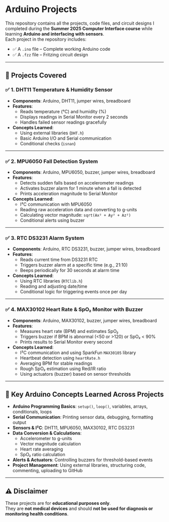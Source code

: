 # Arduino Projects

This repository contains all the projects, code files, and circuit designs I completed during the **Summer 2025 Computer Interface course** while learning **Arduino and interfacing with sensors**.  
Each project in the repository includes:

- ✅ A `.ino` file – Complete working Arduino code  
- ✅ A `.fzz` file – Fritzing circuit design  
 

---

## 📘 Projects Covered

### ✅ 1. DHT11 Temperature & Humidity Sensor

- **Components**: Arduino, DHT11, jumper wires, breadboard  
- **Features**:
  - Reads temperature (°C) and humidity (%)  
  - Displays readings in Serial Monitor every 2 seconds  
  - Handles failed sensor readings gracefully  
- **Concepts Learned**:
  - Using external libraries (`DHT.h`)  
  - Basic Arduino I/O and Serial communication  
  - Conditional checks (`isnan`)  

---

### ✅ 2. MPU6050 Fall Detection System

- **Components**: Arduino, MPU6050, buzzer, jumper wires, breadboard  
- **Features**:
  - Detects sudden falls based on accelerometer readings  
  - Activates buzzer alarm for 1 minute when a fall is detected  
  - Prints acceleration magnitude to Serial Monitor  
- **Concepts Learned**:
  - I²C communication with MPU6050  
  - Reading raw acceleration data and converting to g-units  
  - Calculating vector magnitude: `sqrt(Ax² + Ay² + Az²)`  
  - Conditional alerts using buzzer  

---

### ✅ 3. RTC DS3231 Alarm System

- **Components**: Arduino, RTC DS3231, buzzer, jumper wires, breadboard  
- **Features**:
  - Reads current time from DS3231 RTC  
  - Triggers buzzer alarm at a specific time (e.g., 21:10)  
  - Beeps periodically for 30 seconds at alarm time  
- **Concepts Learned**:
  - Using RTC libraries (`RTClib.h`)  
  - Reading and adjusting date/time  
  - Conditional logic for triggering events once per day  

---

### ✅ 4. MAX30102 Heart Rate & SpO₂ Monitor with Buzzer

- **Components**: Arduino, MAX30102, buzzer, jumper wires, breadboard  
- **Features**:
  - Measures heart rate (BPM) and estimates SpO₂  
  - Triggers buzzer if BPM is abnormal (<50 or >120) or SpO₂ < 90%  
  - Prints results to Serial Monitor every second  
- **Concepts Learned**:
  - I²C communication and using SparkFun `MAX30105` library  
  - Heartbeat detection using `heartRate.h`  
  - Averaging BPM for stable readings  
  - Rough SpO₂ estimation using Red/IR ratio  
  - Using actuators (buzzer) based on sensor thresholds  

---

## 🔮 Key Arduino Concepts Learned Across Projects

- **Arduino Programming Basics**: `setup()`, `loop()`, variables, arrays, conditionals, loops  
- **Serial Communication**: Printing sensor data, debugging, formatting output  
- **Sensors & I²C**: DHT11, MPU6050, MAX30102, RTC DS3231  
- **Data Conversion & Calculations**:  
  - Accelerometer to g-units  
  - Vector magnitude calculation  
  - Heart rate averaging  
  - SpO₂ ratio calculation  
- **Alerts & Actuators**: Controlling buzzers for threshold-based events  
- **Project Management**: Using external libraries, structuring code, commenting, uploading to GitHub  

---

## ⚠️ Disclaimer
These projects are for **educational purposes only**.  
They are **not medical devices** and should **not be used for diagnosis or monitoring health conditions**.  
